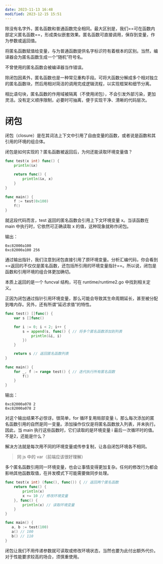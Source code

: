 ```yaml
---
date: 2023-11-13 16:48
modified: 2023-12-15 15:51
---
```


除没有名字外，匿名函数和普通函数完全相同。最大区别是，我们==可在函数内部定义匿名函数==，形成类似嵌套效果。匿名函数可直接调用，保存到变量，作为参数或返回值。

将匿名函数赋值给变量，与为普通函数提供名字标识符有着根本的区别。当然，编译器会为匿名函数生成一个“随机”符号名。

不曾使用的匿名函数会被编译器当作错误。

除闭包因素外，匿名函数也是一种常见重构手段。可将大函数分解成多个相对独立的匿名函数块，然后用相对简洁的调用完成逻辑流程，以实现框架和细节分离。

相比语句块，匿名函数的作用域被隔离（不使用闭包），不会引发外部污染，更加灵活。没有定义顺序限制，必要时可抽离，便于实现干净、清晰的代码层次。

# 闭包
闭包（closure）是在其词法上下文中引用了自由变量的函数，或者说是函数和其引用的环境的组合体。

闭包是如何实现的？匿名函数被返回后，为何还能读取环境变量值？
```go
func test(x int) func() { 
	println(&x) 

	return func() { 
		println(&x, x) 
	}
} 
  
func main() { 
	f := test(0x100) 
	f()
}
```

就这段代码而言，test 返回的匿名函数会引用上下文环境变量 x。当该函数在 main 中执行时，它依然可正确读取 x 的值，这种现象就称作闭包。

输出：
```shell
0xc82000a100
0xc82000a100 256
```

通过输出指针，我们注意到闭包直接引用了原环境变量。分析汇编代码，你会看到==返回的不仅仅是匿名函数，还包括所引用的环境变量指针==。所以说，闭包是函数和引用环境的组合体更加确切。

本质上返回的是一个 funcval 结构，可在 runtime/runtime2.go 中找到相关定义。

正因为闭包通过指针引用环境变量，那么可能会导致其生命周期延长，甚至被分配到堆内存。另外，还有所谓“延迟求值”的特性。
```go
func test() []func() { 
	var s []func()

	for i := 0; i < 2; i++ {
		s = append(s, func() { // 将多个匿名函数添加到列表
			println(&i, i)
		})
	}

	return s // 返回匿名函数列表 
} 
  
func main() { 
	for _, f := range test() { // 迭代执行所有匿名函数 
		f()
	}
}
```

输出：
```shell
0xc82000a078 2
0xc82000a078 2
```

对这个输出结果不必惊讶。很简单，for 循环复用局部变量 i，那么每次添加的匿名函数引用的自然是同一变量。添加操作仅仅是将匿名函数放入列表，并未执行。因此，当 main 执行这些函数时，它们读取的是环境变量 i 最后一次循环时的值。不是2，还能是什么？

解决方法就是每次用不同的环境变量或传参复制，让各自闭包环境各不相同。

> 同 js 中的 var（前端应该很好理解）

多个匿名函数引用同一环境变量，也会让事情变得更加复杂。任何的修改行为都会影响其他函数取值，在并发模式下可能需要做同步处理。
```go
func test(x int) (func(), func()) { // 返回两个匿名函数
	return func() {
		println(x)
		x += 10 // 修改环境变量
	}, func() {
		println(x) // 读取环境变量
	}
}

func main() {
   a, b := test(100)
   a() // 100
   b() // 110
}
```

闭包让我们不用传递参数就可读取或修改环境状态，当然也要为此付出额外代价。对于性能要求较高的场合，须慎重使用。
